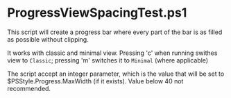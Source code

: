 # ProgressViewSpacingTest.ps1
This script will create a progress bar where every part of the bar is as filled as possible without clipping.

It works with classic and minimal view. Pressing 'c' when running swithes view to `Classic`; pressing 'm' switches it to `Minimal` (where applicable)

The script accept an integer parameter, which is the value that will be set to $PSStyle.Progress.MaxWidth (if it exists). Value below 40 not recommended.
